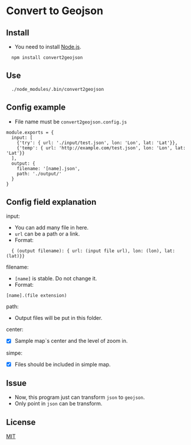 # Convert to Geojson

## Install

- You need to install [Node.js](https://nodejs.org/en/).

```
  npm install convert2geojson
```

## Use

```
  ./node_modules/.bin/convert2geojson
```

## Config example

- File name must be `convert2geojson.config.js`

```
module.exports = { 
  input: [
    {'try': { url: './input/test.json', lon: 'Lon', lat: 'Lat'}},
    {'temp': { url: 'http://example.com/test.json', lon: 'Lon', lat: 'Lat'}}
  ],  
  output: {
    filename: '[name].json',
    path: './output/'
  }  
}
```
## Config field explanation

input:
- You can add many file in here.
- `url` can be a path or a link.
- Format:
```
  { (output filename): { url: (input file url), lon: (lon), lat: (lat)}}
```

filename:
- `[name]` is stable. Do not change it.
- Format:
```
[name].(file extension)
```

path:
- Output files will be put in this folder.

center:
- [x] Sample map`s center and the level of zoom in.

simpe:
- [x] Files should be included in simple map.

## Issue

- Now, this program just can transform `json` to `geojson`.
- Only point in `json` can be transform.

## License

[MIT](https://github.com/HsuTing/convert2geojson/blob/master/LICENSE)
